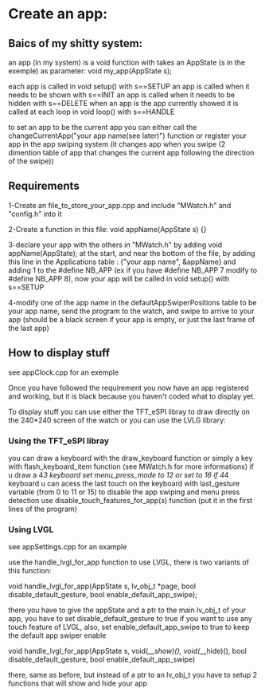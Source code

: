 
<h1>Create an app:</h1>

<h2>Baics of my shitty system:</h2>

an app (in my system) is a void function with takes an AppState (s in the exemple) as parameter: void my_app(AppState s);

each app is called in void setup() with s==SETUP
an app is called when it needs to be shown with s==INIT
an app is called when it needs to be hidden with s==DELETE
when an app is the app currently showed it is called at each loop in void loop() with s==HANDLE

to set an app to be the current app you can either call the changeCurrentApp("your app name(see later)") function or register your app in the app swiping system (it changes app when you swipe (2 dimention table of app that changes the current app following the direction of the swipe)) 

<h2>Requirements</h3>

1-Create an file_to_store_your_app.cpp and include "MWatch.h" and "config.h" into it

2-Create a function in this file: void appName(AppState s) {}

3-declare your app with the others in "MWatch.h" by adding void appName(AppState); at the start, and near the bottom of the file, by adding this line in the Applications table : {"your app name", &appName} and adding 1 to the #define NB_APP (ex if you have #define NB_APP 7 modify to #define NB_APP 8), now your app will be called in void setup() with s==SETUP

4-modify one of the app name in the defaultAppSwiperPositions table to be your app name, send the program to the watch, and swipe to arrive to your app (should be a black screen if your app is empty, or just the last frame of the last app)

<h2>How to display stuff</h2>

see appClock.cpp for an exemple

Once you have followed the requirement you now have an app registered and working, but it is black because you haven't coded what to display yet.

To display stuff you can use either the TFT_eSPI libray to draw directly on the 240*240 screen of the watch or you can use the LVLG library:

<h3>Using the TFT_eSPI libray</h3>

you can draw a keyboard with the draw_keyboard function or simply a key with flash_keyboard_item function (see MWatch.h for more informations)
if u draw a 4*3 keyboard set menu_press_mode to 12 or set to 16 if 4*4 keyboard
u can acess the last touch on the keyboard with last_gesture variable (from 0 to 11 or 15)
to disable the app swiping and menu press detection use disable_touch_features_for_app(s) function (put it in the first lines of the program)

<h3>Using LVGL</h3>

see appSettings.cpp for an example

use the handle_lvgl_for_app function to use LVGL, there is two variants of this function:

void handle_lvgl_for_app(AppState s, lv_obj_t *page, bool disable_default_gesture, bool enable_default_app_swipe);

there you have to give the appState and a ptr to the main lv_obj_t of your app, you have to set disable_default_gesture to true if you want to use any touch feature of LVGL, also, set enable_default_app_swipe to true to keep the default app swiper enable 

void handle_lvgl_for_app(AppState s, void(*__show)(), void(*__hide)(), bool disable_default_gesture, bool enable_default_app_swipe)

there, same as before, but instead of a ptr to an lv_obj_t you have to setup 2 functions that will show and hide your app


